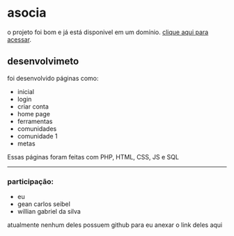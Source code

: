 # asocia
o projeto foi bom e já está disponivel em um domínio.
[clique aqui para acessar](http://asocia.infinityfreeapp.com).
## desenvolvimeto
foi desenvolvido páginas como:
- inicial
- login
- criar conta
- home page
- ferramentas
- comunidades
- comunidade 1
- metas

Essas páginas foram feitas com PHP, HTML, CSS, JS e SQL

<hr>

### participação:
- eu
- gean carlos seibel
- willian gabriel da silva

atualmente nenhum deles possuem github para eu anexar o link deles aqui
